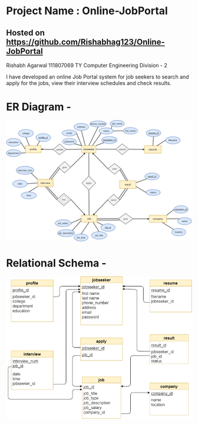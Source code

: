 # Project Name : Online-JobPortal

## Hosted on https://github.com/Rishabhag123/Online-JobPortal

Rishabh Agarwal
111807069
TY Computer Engineering
Division - 2

I have developed an online Job Portal system for job seekers to search and apply for the jobs, view their interview schedules and check results.

# ER Diagram - 

![](diagrams/ER.png)

# Relational Schema - 

![](diagrams/Relational_Schema.png)

